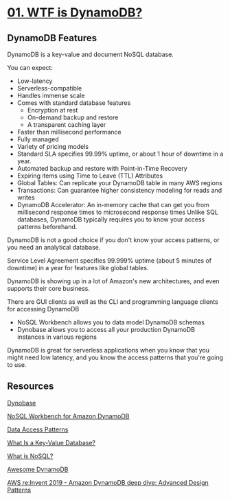 # [01. WTF is DynamoDB?](https://egghead.io/lessons/aws-wtf-is-dynamodb?pl=intro-to-dynamodb-f35a)

## DynamoDB Features
DynamoDB is a key-value and document NoSQL database.

You can expect:
- Low-latency
- Serverless-compatible
- Handles immense scale
- Comes with standard database features
  - Encryption at rest
  - On-demand backup and restore
  - A transparent caching layer
- Faster than millisecond performance
- Fully managed
- Variety of pricing models
- Standard SLA specifies 99.99% uptime, or about 1 hour of downtime in a year.
- Automated backup and restore with Point-in-Time Recovery
- Expiring items using Time to Leave (TTL) Attributes
- Global Tables: Can replicate your DynamoDB table in many AWS regions
- Transactions: Can guarantee higher consistency modeling for reads and writes
- DynamoDB Accelerator: An in-memory cache that can get you from millisecond response times to microsecond response times
Unlike SQL databases, DynamoDB typically requires you to know your access patterns beforehand.

DynamoDB is not a good choice if you don't know your access patterns, or you need an analytical database.

Service Level Agreement specifies 99.999% uptime (about 5 minutes of downtime) in a year for features like global tables.

DynamoDB is showing up in a lot of Amazon's new architectures, and even supports their core business.

There are GUI clients as well as the CLI and programming language clients for accessing DynamoDB
- NoSQL Workbench allows you to data model DynamoDB schemas
- Dynobase allows you to access all your production DynamoDB instances in various regions

DynamoDB is great for serverless applications when you know that you might need low latency, and you know the access patterns that you're going to use.

## Resources
[Dynobase](https://dynobase.dev/)

[NoSQL Workbench for Amazon DynamoDB](https://docs.aws.amazon.com/amazondynamodb/latest/developerguide/workbench.html)

[Data Access Patterns](https://medium.com/mastering-software-engineering/data-access-patterns-the-features-of-the-main-data-access-patterns-applied-in-software-industry-6eff86906b4e)

[What Is a Key-Value Database?](https://aws.amazon.com/nosql/key-value/)

[What is NoSQL?](https://aws.amazon.com/nosql/)

[Awesome DynamoDB](https://github.com/alexdebrie/awesome-dynamodb)

[AWS re:Invent 2019 - Amazon DynamoDB deep dive: Advanced Design Patterns](https://www.youtube.com/watch?v=6yqfmXiZTlM)
